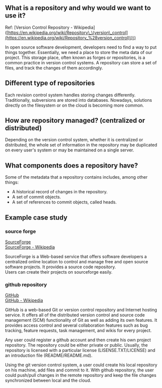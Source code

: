 ## What is a repository and why would we want to use it?

Ref: \[Version Control Repository - Wikipedia\]\([https://en.wikipedia.org/wiki/Repository\_\(version\_control](https://en.wikipedia.org/wiki/Repository_%28version_control)\)\)

In open source software development, developers need to find a way to put things together. Essentially, we need a place to store the meta data of our project. This storage place, often known as forges or repositories, is a common practice in version control systems. A repository can store a set of files, and track the changes of them accordingly.

## Different type of repositories

Each revision control system handles storing changes differently. Traditionally, subversions are stored into databases. Nowadays, solutions directly on the filesystem or on the cloud is becoming more common.

## How are repository managed? \(centralized or distributed\)

Depending on the version control system, whether it is centralized or distributed, the whole set of information in the repository may be duplicated on every user's system or may be maintained on a single server.

## What components does a repository have?

Some of the metadata that a repository contains includes, among other things:

* A historical record of changes in the repository.
* A set of commit objects.
* A set of references to commit objects, called heads.

## Example case study

### source forge

[SourceForge](https://sourceforge.net/)  
[SourceForge - Wikipedia](https://en.wikipedia.org/wiki/SourceForge)

SourceForge is a Web-based service that offers software developers a centralized online location to control and manage free and open source software projects. It provides a source code repository.  
Users can create their projects on sourceforge easily.

### github repository

[GitHub](https://github.com/)  
[GitHub - Wikipedia](https://en.wikipedia.org/wiki/GitHub)

GitHub is a web-based Git or version control repository and Internet hosting service. It offers all of the distributed version control and source code management \(SCM\) functionality of Git as well as adding its own features.  It provides access control and several collaboration features such as bug tracking, feature requests, task management, and wikis for every project.

Any user could register a github account and then create his own project repository. The repository could be either private or public. Usually, the repository is licensed with a particular license \(LISENSE.TXT/LICENSE\) and an introduction file \(README/README.md\).

Using the git version control system, a user could create his local repository on his machine, add files and commit to it. With github repository, the user could push/pull changes in the remote repository and keep the file changes synchronized between local and the cloud.

